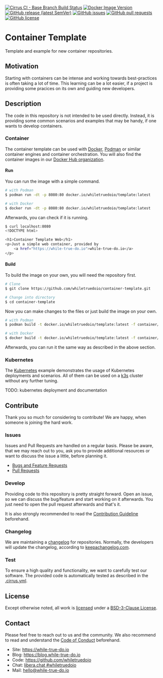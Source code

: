 <!--
reference: https://www.makeareadme.com/
reference: https://commonmark.org/
-->

[![Cirrus CI - Base Branch Build Status](https://img.shields.io/cirrus/github/whiletruedoio/container-template?logo=Cirrus-ci)](https://cirrus-ci.com/github/whiletruedoio/container-template)
[![Docker Image Version](https://img.shields.io/docker/v/whiletruedoio/template?logo=Docker&label=Release&sort=semver)](https://hub.docker.com/r/whiletruedoio/template)
[![GitHub release (latest SemVer)](https://img.shields.io/github/v/release/whiletruedoio/container-template?logo=GitHub&label=Release&sort=semver)](https://github.com/whiletruedoio/container-template/releases)
[![GitHub issues](https://img.shields.io/github/issues/whiletruedoio/container-template)](https://github.com/whiletruedoio/container-template/issues)
[![GitHub pull requests](https://img.shields.io/github/issues-pr/whiletruedoio/container-template)](https://github.com/whiletruedoio/container-template/pulls)
[![GitHub license](https://img.shields.io/github/license/whiletruedoio/container-template)](https://github.com/whiletruedoio/container-template/blob/main/LICENSE)

# Container Template

Template and example for new container repositories.

## Motivation

Starting with containers can be intense and working towards best-practices is
often taking a lot of time. This learning can be a lot easier, if a project is
providing some pracices on its own and guiding new developers.

## Description

The code in this repository is not intended to be used directly. Instead, it
is providing some common scenarios and examples that may be handy, if one wants
to develop containers.

### Container

The container template can be used with [Docker](https://docker.com),
[Podman](https://podman.io) or similar container engines and container
orchestration. You will also find the container images in our
[Docker Hub organization](https://hub.docker.com/u/whiletruedoio/template).

#### Run

You can run the image with a simple command.

```sh
# with Podman
$ podman run -dt -p 8080:80 docker.io/whiletruedoio/template:latest

# with Docker
$ docker run -dt -p 8080:80 docker.io/whiletruedoio/template:latest
```

Afterwards, you can check if it is running.

```sh
$ curl localhost:8080
<!DOCTYPE html>

<h1>Container Template Web</h1>
<p>Just a simple web container, provided by
    <a href="https://while-true-do.io">while-true-do.io</a>
</p>
```
#### Build

To build the image on your own, you will need the repository first.

```sh
# Clone
$ git clone https://github.com/whiletruedoio/container-template.git

# Change into directory
$ cd container-template
```

Now you can make changes to the files or just build the image on your own.

```sh
# with Podman
$ podman build -t docker.io/whiletruedoio/template:latest -f container/Containerfile

# with Docker
$ docker build -t docker.io/whiletruedoio/template:latest -f container/Containerfile
```

Afterwards, you can run it the same way as described in the above section.

### Kubernetes

The [Kubernetes](https://kubernetes.io) example demonstrates the usage of
Kubernetes deployments and scenarios. All of them can be used on a
[k3s](https://k3s.io) cluster without any further tuning.

TODO: kubernetes deployment and documentation

## Contribute

Thank you so much for considering to contribute! We are happy, when someone is
joining the hard work.

### Issues

Issues and Pull Requests are handled on a regular basis. Please be aware, that
we may reach out to you, ask you to provide additional resources or want to
discuss the issue a little, before planning it.

- [Bugs and Feature Requests](https://github.com/whiletruedoio/container-template/issues)
- [Pull Requests](https://github.com/whiletruedoio/container-template/pulls)

### Develop

Providing code to this repository is pretty straight forward. Open an issue,
so we can discuss the bug/feature and start working on it afterwards. You just
need to open the pull request afterwards and that's it.

It is also strongly recommended to read the
[Contribution Guideline](https://github.com/whiletruedoio/.github/blob/main/docs/CONTRIBUTING.md)
beforehand.

### Changelog

We are maintaining a [changelog](CHANGELOG.md) for repositories. Normally, the
developers will update the changelog, according to
[keepachangelog.com](https://keepachangelog.com/).

### Test

To ensure a high quality and functionality, we want to carefully test our
software. The provided code is automatically tested as described in the
[.cirrus.yml](.cirrus.yml).

## License

Except otherwise noted, all work is [licensed](LICENSE) under a
[BSD-3-Clause License](https://opensource.org/licenses/BSD-3-Clause).

## Contact

Please feel free to reach out to us and the community. We also recommend to read
and understand the
[Code of Conduct](https://github.com/whiletruedoio/.github/blob/main/docs/CODE_OF_CONDUCT.md)
beforehand.

- Site: <https://while-true-do.io>
- Blog: <https://blog.while-true-do.io>
- Code: <https://github.com/whiletruedoio>
- Chat: [libera.chat #whiletruedoio](https://web.libera.chat/gamja/#whiletruedo)
- Mail: [hello@while-true-do.io](mailto:hello@while-true-do.io)
